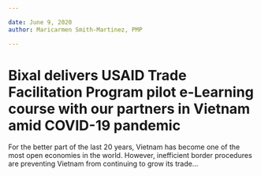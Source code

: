 ```yaml
---

date: June 9, 2020
author: Maricarmen Smith-Martinez, PMP 

---
```


# Bixal delivers USAID Trade Facilitation Program pilot e-Learning course with our partners in Vietnam amid COVID-19 pandemic

For the better part of the last 20 years, Vietnam has become one of the most open economies in the world. However, inefficient border procedures are preventing Vietnam from continuing to grow its trade…
<!--stackedit_data:
eyJoaXN0b3J5IjpbMTc1OTU2MjQ4MF19
-->